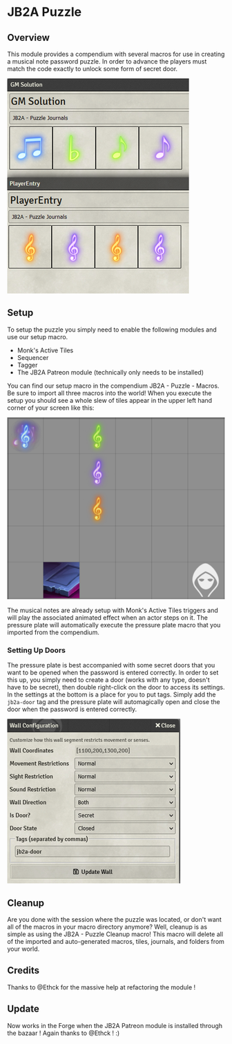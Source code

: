 # JB2A Puzzle

## Overview

This module provides a compendium with several macros for use in creating a musical note password puzzle. In order to advance the players must match the code exactly to unlock some form of secret door.

![sample passwords](media/puzzleSampleCodes.png)

## Setup

To setup the puzzle you simply need to enable the following modules and use our setup macro.

-   Monk's Active Tiles
-   Sequencer
-   Tagger
-   The JB2A Patreon module (technically only needs to be installed)

You can find our setup macro in the compendium JB2A - Puzzle - Macros. Be sure to import all three macros into the world!
When you execute the setup you should see a whole slew of tiles appear in the upper left hand corner of your screen like this:

![sample setup screen](media/puzzleSetup.png)

The musical notes are already setup with Monk's Active Tiles triggers and will play the associated animated effect when an actor steps on it. The pressure plate will automatically execute the pressure plate macro that you imported from the compendium.

### Setting Up Doors

The pressure plate is best accompanied with some secret doors that you want to be opened when the password is entered correctly. In order to set this up, you simply need to create a door (works with any type, doesn't have to be secret), then double right-click on the door to access its settings. In the settings at the bottom is a place for you to put tags. Simply add the `jb2a-door` tag and the pressure plate will automagically open and close the door when the password is entered correctly.

![tagger door settings](media/puzzleDoorConfig.png)

## Cleanup

Are you done with the session where the puzzle was located, or don't want all of the macros in your macro directory anymore? Well, cleanup is as simple as using the JB2A - Puzzle Cleanup macro! This macro will delete all of the imported and auto-generated macros, tiles, journals, and folders from your world.

## Credits
Thanks to @Ethck for the massive help at refactoring the module !

## Update
Now works in the Forge when the JB2A Patreon module is installed through the bazaar ! Again thanks to @Ethck ! :)